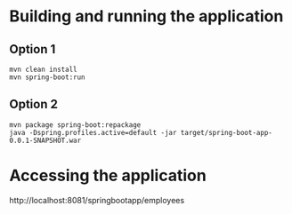 # Building and running the application

## Option 1
``mvn clean install``\
``mvn spring-boot:run``

## Option 2
``mvn package spring-boot:repackage``\
``java -Dspring.profiles.active=default -jar target/spring-boot-app-0.0.1-SNAPSHOT.war``

# Accessing the application
http://localhost:8081/springbootapp/employees
